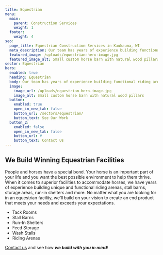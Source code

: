 ```yaml
---
title: Equestrian
menu:
  main:
    parent: Construction Services
    weight: 1
  footer:
    weight: 4
seo:
  page_title: Equestrian Construction Services in Kaukauna, WI
  meta_description: Our team has years of experience building functional riding arenas, stall barns, run-in shelters and more.
  featured_image: /uploads/equestrian-hero-image.jpg
  featured_image_alt: Small custom horse barn with natural wood pillars
sector: Equestrian
hero: 
  enabled: true
  heading: Equestrian
  body: Our team has years of experience building functional riding arenas, stall barns, run-in shelters and more.
  image: 
    image_url: /uploads/equestrian-hero-image.jpg
    image_alt: Small custom horse barn with natural wood pillars
  button:
    enabled: true
    open_in_new_tab: false
    button_url: /sectors/equestrian/
    button_text: See Our Work
  button_2:
    enabled: false
    open_in_new_tab: false
    button_url: #
    button_text: Contact Us
---
```


## We Build Winning Equestrian Facilities

People and horses have a special bond. Your horse is an important part of your life and you want the best possible environment to help them thrive. When it comes to superior facilities to accommodate horses, we have years of experience building unique and functional riding arenas, stall barns, storage areas, run-in shelters and more. No matter what you are looking for in an equestrian facility, we’ll build on your vision to create an end product that meets your needs and exceeds your expectations.

- Tack Rooms
- Stall Barns
- Run-In Shelters
- Feed Storage
- Wash Stalls
- Riding Arenas

[Contact us](/contact/) and see how **_we build with you in mind_**!
